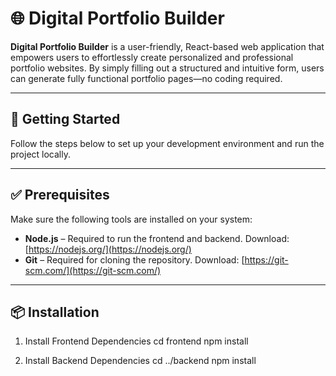 
# 🌐 Digital Portfolio Builder

**Digital Portfolio Builder** is a user-friendly, React-based web application that empowers users to effortlessly create personalized and professional portfolio websites. By simply filling out a structured and intuitive form, users can generate fully functional portfolio pages—no coding required.

---

## 🚀 Getting Started

Follow the steps below to set up your development environment and run the project locally.

---

## ✅ Prerequisites

Make sure the following tools are installed on your system:

- **Node.js** – Required to run the frontend and backend. Download: [https://nodejs.org/](https://nodejs.org/)
- **Git** – Required for cloning the repository. Download: [https://git-scm.com/](https://git-scm.com/)

---

## 📦 Installation
1.  Install Frontend Dependencies
    cd frontend
    npm install

3.  Install Backend Dependencies
  cd ../backend
  npm install
